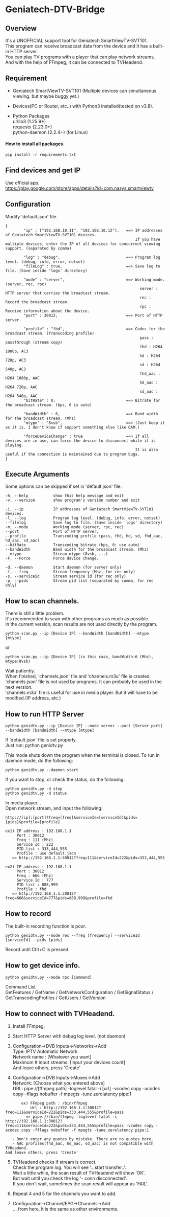 # Geniatech-DTV-Bridge

## Overview
It's a UNOFFICIAL support tool for Geniatech SmartViewTV-SVT101.   
This program can receive broadcast data from the device and It has a built-in HTTP server.   
You can play TV programs with a player that can play network streams.   
And with the help of FFmpeg, it can be connected to TVHeadend.   


## Requirement
 - Geniatech SmartViewTV-SVT101 (Multiple devices can simultaneous viewing. but maybe buggy yet.)
 - Devices(PC or Router, etc..) with Python3 installed(tested on v3.8).

 - Python Packages   
   urllib3 (1.25.9+)   
   requests (2.23.0+)   
   python-daemon (2.2.4+) (for Linux)   

  #### How to install all packages.   
   ```
   pip install -r requirements.txt   
   ```


## Find devices and get IP

Use official app.   
https://play.google.com/store/apps/details?id=com.nasys.smartviewtv



## Configuration
Modify 'default.json' file.
```
{
        "ip" : ["192.168.10.11", "192.168.10.12"],   ==> IP addresses of Geniatech SmartViewTV-SVT101 devices.
                                                         If you have multiple devices, enter the IP of all devices for concurrent viewing support. (separated by comma)

        "log" : "debug",                             ==> Program log level. (debug, info, error, notset)
        "fileLog" : true,                            ==> Save log to file. (Save inside 'logs' directory)

        "mode" : "server",                           ==> Working mode. (server, rec, rpc)
                                                           server : HTTP server that carries the broadcast stream.
                                                           rec : Record the broadcast stream.
                                                           rpc : Receive information about the device.
        "port" : 30012,                              ==> Port of HTTP server.

        "profile" : "fhd",                           ==> Codec for the broadcast stream. (Transcoding profile)
                                                           pass : passthrough (stream copy)
                                                           fhd : H264 1080p, AC3
                                                           hd : H264 720p, AC3
                                                           sd : H264 540p, AC3
                                                           fhd_aac : H264 1080p, AAC
                                                           hd_aac : H264 720p, AAC
                                                           sd_aac : H264 540p, AAC
        "bitRate" : 0,                               ==> Bitrate for the broadcast stream. (bps, 0 is auto)

        "bandWidth" : 6,                             ==> Band width for the broadcast stream. (Mhz)
        "mtype" : "8vsb",                            ==> (Just keep it as it is. I don't know if support something else like QAM.)

        "forceDeviceChange" : true                   ==> If all devices are in use, can force the device to disconnect while it is playing.
                                                         It is also useful if the connection is maintained due to program bugs.
}
```

## Execute Arguments
  Some options can be skipped if set in 'default.json' file.
  ```
  -h, --help           show this help message and exit
  -v, --version        show program's version number and exit

  -i, --ip             IP addresses of Geniatech SmartViewTV-SVT101 devices.
  -l, --log            Program log level. (debug, info, error, notset)
  --filelog            Save log to file. (Save inside 'logs' directory)
  -m, --mode           Working mode (server, rpc, rec)
  --port               Port of HTTP server.
  --profile            Transcoding profile (pass, fhd, hd, sd, fhd_aac, hd_aac, sd_aac)
  --bitRate            Transcoding bitrate (bps, 0: use auto)
  --bandWidth          Band width for the broadcast stream. (Mhz)
  --mtype              Stream mtype (8vsb, ...)
  -F, --Force          Force device change.

  -d, --daemon         Start daemon (for server only)
  -f, --freq           Stream frequency (Mhz, for rec only)
  -s, --serviceid      Stream service id (for rec only)
  -p, --pids           Stream pid list (separated by comma, for rec only)
  ```



## How to scan channels.
  There is still a little problem.   
  It's recommended to scan with other programs as much as possible.   
  In the current version, scan results are not used directly by the program.

  ```
  python scan.py --ip [Device IP] --bandWidth [bandWidth] --mtype [mtype]
  ```
  or
  ```
  python scan.py --ip [Device IP] (in this case, bandWidth:6 (Mhz), mtype:8vsb)
  ```


  Wait patiently.   
  When finished, 'channels.json' file and 'channels.m3u' file is created.   
  'channels.json' file is not used by programs. It can probably be used in the next version.   
  'channels.m3u' file is useful for use in media player. But it will have to be modified.(IP address, etc.)   



## How to run HTTP Server
  ```
  python genidtv.py --ip [Device IP] --mode server --port [Server port] --bandWidth [bandWidth] --mtype [mtype]
  ```

  If 'default.json' file is set properly.   
  Just run: python genidtv.py   
   
  This mode shuts down the program when the terminal is closed. To run in daemon mode, do the following:   
  ```
  python genidtv.py --daemon start
  ```
  
  If you want to stop, or check the status, do the following:   
  ```
  python genidtv.py -d stop
  python genidtv.py -d status
  ```
  
  In media player...   
  Open network stream, and input the following:
  ```
  http://[ip]:[port]?freq=[freq]&serviceId=[serviceId]&pids=[pids]&profile=[profile]
  ```
  ```
  ex1) IP address : 192.168.1.1
       Port : 30012
       Freq : 111 (Mhz)
       Service Id : 222
       PID list : 333,444,555
       Profile : use default.json
     => http://192.168.1.1:30012?freq=111&serviceId=222&pids=333,444,555
  ```
  ```
  ex2) IP address : 192.168.1.1
       Port : 30012
       Freq : 666 (Mhz)
       Service Id : 777
       PID list : 888,999
       Profile : fhd
     => http://192.168.1.1:30012?freq=666&serviceId=777&pids=888,999&profile=fhd
  ```


## How to record
  The built-in recording function is poor.

  ```
  python genidtv.py --mode rec --freq [frequency] --serviceId [serviceId] --pids [pids]
  ```

  Record until Ctrl+C is pressed.



## How to get device info.
  ```
  python genidtv.py --mode rpc [Command]
  ```
  Command List   
  GetFeatures / GetName / GetNetworkConfiguration / GetSignalStatus / GetTranscodingProfiles / GetUsers / GetVersion



## How to connect with TVHeadend.

1. Install FFmpeg.   
2. Start HTTP Server with debug log level. (not daemon)   
   
3. Configuration->DVB Inputs->Networks->Add   
    Type: IPTV Automatic Network   
    Network name : [Whatever you want]   
    Maximum # input streams: [Input your devices count]   
    And leave others, press 'Create'   
   
4. Configuration->DVB Inputs->Muxes->Add   
    Network: [Choose what you entered above]   
    URL: pipe://[ffmpeg path] -loglevel fatal -i [url] -vcodec copy -acodec copy -fflags nobuffer -f mpegts -tune zerolatency pipe:1   
```
       ex) FFmpeg path : /bin/ffmpeg   
           Url : http://192.168.1.1:30012?freq=111&serviceId=222&pids=333,444,555&profile=pass   
         => pipe:///bin/ffmpeg -loglevel fatal -i http://192.168.1.1:30012?freq=111&serviceId=222&pids=333,444,555&profile=pass -vcodec copy -acodec copy -fflags nobuffer -f mpegts -tune zerolatency pipe:1   
```  
       - Don't enter any quotes by mistake. There are no quotes here.   
       - AAC profiles(fhd_aac, hd_aac, sd_aac) is not compatible with TVHeadend.   
    And leave others, press 'Create'   
   
5. TVHeadend checks if stream is correct.   
   Check the program log. You will see '...start transfer..'.   
   Wait a little while, the scan result of TVHeadend will show 'OK'.   
   But wait until you check the log '- conn disconnected'.   
   If you don't wait, sometimes the scan result will appear as 'FAIL'.   
   
6. Repeat 4 and 5 for the channels you want to add.   
   
7. Configuration->Channel/EPG->Channels->Add   
   ... from here, it is the same as other environments.   
